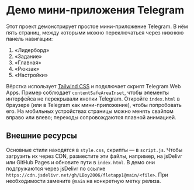 # Демо мини-приложения Telegram

Этот проект демонстрирует простое мини-приложение Telegram. В нём пять страниц, между которыми можно переключаться через нижнюю панель навигации:

1. «Лидерборд»
2. «Задание»
3. «Главная»
4. «Рюкзак»
5. «Настройки»

Вёрстка использует [Tailwind CSS](https://tailwindcss.com/) и подключает скрипт Telegram Web Apps. Пример соблюдает `contentSafeAreaInset`, чтобы элементы интерфейса не перекрывали кнопки Telegram. Откройте `index.html` в браузере (или в Telegram как мини-приложение), чтобы попробовать его. На мобильных устройствах страницы можно менять свайпом вправо или влево; переходы сопровождаются плавной анимацией.

## Внешние ресурсы

Основные стили находятся в `style.css`, скрипты — в `script.js`. Чтобы загрузить их через CDN, разместите эти файлы, например, на jsDelivr или GitHub Pages и обновите пути в `index.html`. В демо они подгружаются через jsDelivr по ссылке `https://cdn.jsdelivr.net/gh/LBoy2006/fletapp1@main/<file>`. При необходимости замените `@main` на конкретную метку релиза.
